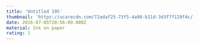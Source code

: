 ```yaml
---
title: 'Untitled 195'
thumbnail: 'https://ucarecdn.com/72adaf25-73f5-4a98-b11d-3d3f7f129f4c/'
date: 2016-07-05T20:56:09.000Z
material: Ink on paper
rating: 1
---
```

